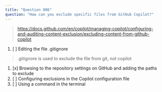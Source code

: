 ```yaml
---
title: "Question 006"
question: "How can you exclude specific files from GitHub Copilot?"
---
```



> https://docs.github.com/en/copilot/managing-copilot/configuring-and-auditing-content-exclusion/excluding-content-from-github-copilot
1. [ ] Editing the file .gitignore
> .gitignore is used to exclude the file from git, not copilot
1. [x] Browsing to the repository settings on GitHub and adding the paths to exclude
1. [ ] Configuring exclusions in the Copilot configuration file
1. [ ] Using a command in the terminal
